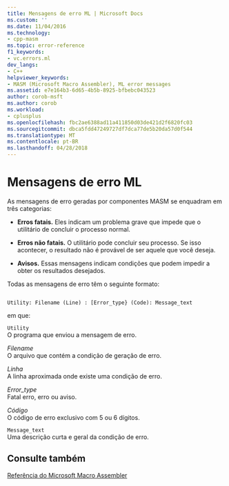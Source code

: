 ```yaml
---
title: Mensagens de erro ML | Microsoft Docs
ms.custom: ''
ms.date: 11/04/2016
ms.technology:
- cpp-masm
ms.topic: error-reference
f1_keywords:
- vc.errors.ml
dev_langs:
- C++
helpviewer_keywords:
- MASM (Microsoft Macro Assembler), ML error messages
ms.assetid: e7e164b3-6d65-4b5b-8925-bfbebc043523
author: corob-msft
ms.author: corob
ms.workload:
- cplusplus
ms.openlocfilehash: fbc2ae6388ad11a411850d03de421d2f6820fc03
ms.sourcegitcommit: dbca5fdd47249727df7dca77de5b20da57d0f544
ms.translationtype: MT
ms.contentlocale: pt-BR
ms.lasthandoff: 04/28/2018
---
```

# <a name="ml-error-messages"></a>Mensagens de erro ML
As mensagens de erro geradas por componentes MASM se enquadram em três categorias:  
  
-   **Erros fatais.** Eles indicam um problema grave que impede que o utilitário de concluir o processo normal.  
  
-   **Erros não fatais.** O utilitário pode concluir seu processo. Se isso acontecer, o resultado não é provável de ser aquele que você deseja.  
  
-   **Avisos.** Essas mensagens indicam condições que podem impedir a obter os resultados desejados.  
  
 Todas as mensagens de erro têm o seguinte formato:  
  
```  
  
Utility: Filename (Line) : [Error_type} (Code): Message_text  
```  
  
 em que:  
  
 `Utility`  
 O programa que enviou a mensagem de erro.  
  
 *Filename*  
 O arquivo que contém a condição de geração de erro.  
  
 *Linha*  
 A linha aproximada onde existe uma condição de erro.  
  
 *Error_type*  
 Fatal erro, erro ou aviso.  
  
 *Código*  
 O código de erro exclusivo com 5 ou 6 dígitos.  
  
 `Message_text`  
 Uma descrição curta e geral da condição de erro.  
  
## <a name="see-also"></a>Consulte também  
 [Referência do Microsoft Macro Assembler](../../assembler/masm/microsoft-macro-assembler-reference.md)